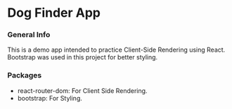 # Dog Finder App

### General Info
This is a demo app intended to practice Client-Side Rendering using React. Bootstrap was used in this project for better styling.

### Packages
<ul>
  <li>react-router-dom: For Client Side Rendering.</li>
  <li>bootstrap: For Styling.</li>
</ul>


